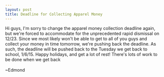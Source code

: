 ```yaml
---
layout: post
title: Deadline for Collecting Apparel Money
---
```

Hi guys, I'm sorry to change the apparel money collection deadline again, but we're forced to accommodate for the unprecedented rapid dismissal on 12/23. Since we most likely won't be able to get to all of you guys and collect your money in time tomorrow, we're pushing back the deadline. As such, the deadline will be pushed back to the Tuesday we get back to school, 1/6/15. Happy holidays, and get a lot of rest! There's lots of work to be done when we get back
<br>
<br>
~Edmond
<br>
<br>
<br>
<br>
<br>
<br>
<br>
<br>
<br>
<br>
<br>
